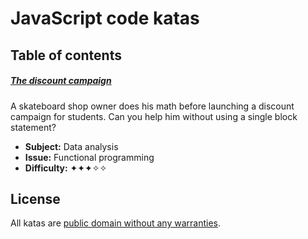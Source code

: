 # JavaScript code katas

## Table of contents

##### [The discount campaign](discount-campaign)

A skateboard shop owner does his math before launching a discount campaign for students. Can you help him without using a single block statement?

- **Subject:** Data analysis
- **Issue:** Functional programming
- **Difficulty:** ✦✦✦✧✧

## License

All katas are [public domain without any warranties](https://spdx.org/licenses/Unlicense.html).
